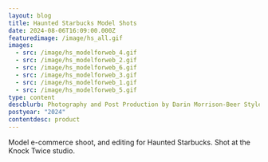```yaml
---
layout: blog
title: Haunted Starbucks Model Shots
date: 2024-08-06T16:09:00.000Z
featuredimage: /image/hs_all.gif
images:
  - src: /image/hs_modelforweb_4.gif
  - src: /image/hs_modelforweb_2.gif
  - src: /image/hs_modelforweb_6.gif
  - src: /image/hs_modelforweb_3.gif
  - src: /image/hs_modelforweb_1.gif
  - src: /image/hs_modelforweb_5.gif
type: content
descblurb: Photography and Post Production by Darin Morrison-Beer Styled by James Wallace
postyear: "2024"
contentdesc: product
---
```

Model e-commerce shoot, and editing for Haunted Starbucks. Shot at the Knock Twice studio.

